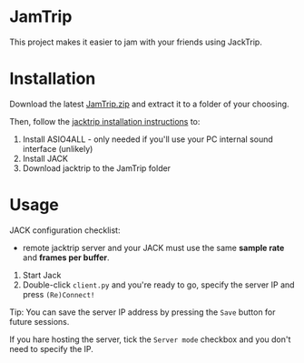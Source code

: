# JamTrip

This project makes it easier to jam with your friends using JackTrip.

# Installation

Download the latest [JamTrip.zip](https://github.com/AlbertoEAF/JamTrip/archive/refs/heads/master.zip) and extract it to a folder of your choosing.

Then, follow the [jacktrip installation instructions](https://ccrma.stanford.edu/software/jacktrip/windows/index.html) to:
1. Install ASIO4ALL - only needed if you'll use your PC internal sound interface (unlikely)
2. Install JACK
3. Download jacktrip to the JamTrip folder


# Usage

JACK configuration checklist:
- remote jacktrip server and your JACK must use the same **sample rate** and **frames per buffer**.

1. Start Jack
2. Double-click `client.py` and you're ready to go, specify the server IP and press `(Re)Connect!`

Tip: You can save the server IP address by pressing the `Save` button for future sessions.

If you hare hosting the server, tick the `Server mode` checkbox and you don't need to specify the IP.